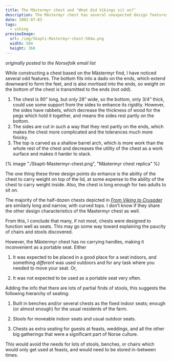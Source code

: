 ```yaml
---
title: The Mästermyr chest and ‘What did Vikings sit on?’
description: The Mästermyr chest has several unexpected design features which point toward it being a seat.
date: 2002-07-03
tags:
  - viking
previewImage:
  url: /img/Skapti-Mastermyr-chest-504w.png
  width: 504
  height: 360
---
```


_originally posted to the Norsefolk email list_

While constructing a chest based on the Mästermyr find, I have noticed
several odd features. The bottom fits into a dado on the ends, which
extend downward to form the feet, and is also mortised into the ends,
so weight on the bottom of the chest is transmitted to the ends (not
odd).

1. The chest is 90” long, but only 28” wide, so the bottom, only
3/4” thick, could use some support from the sides to enhance its
rigidity. However, the sides have rabbets, which decrease the
thickness of wood for the pegs which hold it together, and means the
sides rest partly on the bottom.
2. The sides are cut in such a way that they rest partly on the ends,
which makes the chest more complicated and the tolerances much more
finicky.
3. The top is carved as a shallow barrel arch, which is more work than
the whole rest of the chest and decreases the utility of the chest as
a work surface and makes it harder to stack.

{% image "./Skapti-Mastermyr-chest.png", "Mästermyr chest replica" %}

The one thing these three design points do enhance is the ability of
the chest to carry weight on top of the lid, at some expense to the
ability of the chest to carry weight inside. Also, the chest is long
enough for two adults to sit on.

The majority of the half-dozen chests depicted in [_From Viking to Crusader_]
are similarly long and narrow, with curved tops. I don’t know if they
share the other design characteristics of the Mastermyr chest as well.

[_From Viking to Crusader_]: https://openlibrary.org/books/OL1743095M/From_Viking_to_crusader

From this, I conclude that many, if not most, chests were designed to function well as seats.
This may go some way toward explaining the paucity of chairs and stools discovered.

However, the Mästermyr chest has no carrying handles, making it inconvenient as a portable
seat.  Either

1. It was expected to be placed in a good place for a seat indoors,
and something _different_ was used outdoors and for any task where you
needed to move your seat.  Or,

2. It was not expected to be used as a portable seat very often.


Adding the info that there are lots of partial finds of stools, this suggests
the following hierarchy of seating:

1) Built in benches and/or several chests as the fixed indoor seats; enough
	 (or almost enough) for the usual residents of the farm.

2) Stools for moveable indoor seats and usual outdoor seats.

3) Chests as extra seating for guests at feasts, weddings, and all the
	 other big gatherings that were a significant part of Norse culture.

This would avoid the needs for lots of stools, benches, or chairs which
would only get used at feasts, and would need to be stored in-between times.
